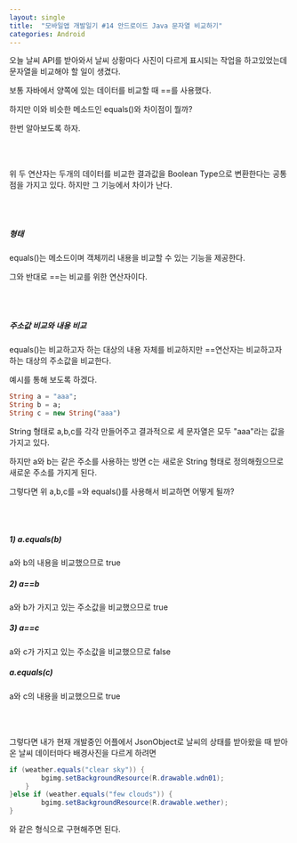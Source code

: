 ```yaml
---
layout: single
title:  "모바일앱 개발일기 #14 안드로이드 Java 문자열 비교하기"
categories: Android
---
```


오늘 날씨 API를 받아와서 날씨 상황마다 사진이 다르게 표시되는 작업을 하고있었는데 문자열을 비교해야 할 일이 생겼다.

보통 자바에서 양쪽에 있는 데이터를 비교할 때 ==를 사용했다. 

하지만 이와 비슷한 메소드인 equals()와 차이점이 뭘까?

한번 알아보도록 하자.

 <br/><br/>

위 두 연산자는 두개의 데이터를 비교한 결과값을 Boolean Type으로 변환한다는 공통점을 가지고 있다. 하지만 그 기능에서 차이가 난다.

 <br/><br/>

##### 형태

equals()는 메소드이며 객체끼리 내용을 비교할 수 있는 기능을 제공한다.

그와 반대로 ==는 비교를 위한 연산자이다.

 <br/><br/>

##### 주소값 비교와 내용 비교

equals()는 비교하고자 하는 대상의 내용 자체를 비교하지만 ==연산자는 비교하고자 하는 대상의 주소값을 비교한다.

예시를 통해 보도록 하겠다.

```dart
String a = "aaa";
String b = a;
String c = new String("aaa")
```

String 형태로 a,b,c를 각각 만들어주고 결과적으로 세 문자열은 모두 "aaa"라는 값을 가지고 있다.

하지만 a와 b는 같은 주소를 사용하는 방면 c는 새로운 String 형태로 정의해줬으므로 새로운 주소를 가지게 된다.

그렇다면 위 a,b,c를 =와 equals()를 사용해서 비교하면 어떻게 될까?

 <br/><br/>

##### 1) a.equals(b)

a와 b의 내용을 비교했으므로 true

##### 2) a==b

a와 b가 가지고 있는 주소값을 비교했으므로 true

##### 3) a==c

a와 c가 가지고 있는 주소값을 비교했으므로 false

##### a.equals(c)

a와 c의 내용을 비교했으므로 true

 <br/><br/>

그렇다면 내가 현재 개발중인 어플에서 JsonObject로 날씨의 상태를 받아왔을 때 받아온 날씨 데이터마다 배경사진을 다르게 하려면

```java
if (weather.equals("clear sky")) {
        bgimg.setBackgroundResource(R.drawable.wdn01);
    }
}else if (weather.equals("few clouds")) {
        bgimg.setBackgroundResource(R.drawable.wether);
}
```

와 같은 형식으로 구현해주면 된다.
